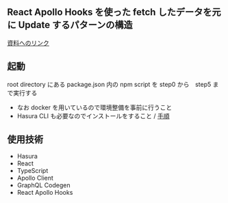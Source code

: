 ## React Apollo Hooks を使った fetch したデータを元に Update するパターンの構造

[資料へのリンク](https://uncle-javascript.com/fetched-data-update-pattern-apollo-hooks)

## 起動

root directory にある package.json 内の npm script を step0 から　step5 まで実行する

- なお docker を用いているので環境整備を事前に行うこと
- Hasura CLI も必要なのでインストールをすること / [手順](https://hasura.io/docs/1.0/graphql/core/hasura-cli/install-hasura-cli.html#install-hasura-cli) 

## 使用技術

- Hasura
- React
- TypeScript
- Apollo Client
- GraphQL Codegen
- React Apollo Hooks

